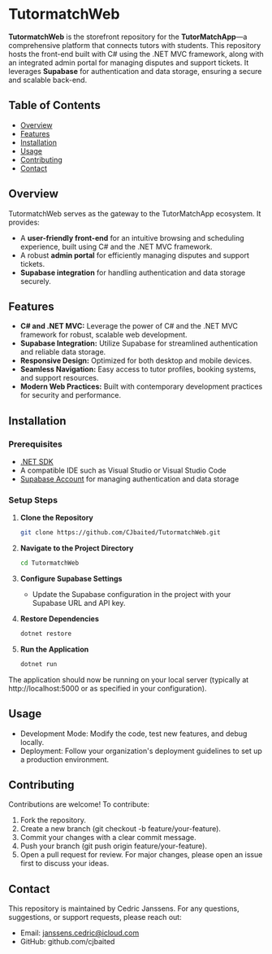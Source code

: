 # TutormatchWeb

**TutormatchWeb** is the storefront repository for the **TutorMatchApp**—a comprehensive platform that connects tutors with students. This repository hosts the front-end built with C# using the .NET MVC framework, along with an integrated admin portal for managing disputes and support tickets. It leverages **Supabase** for authentication and data storage, ensuring a secure and scalable back-end.

## Table of Contents
- [Overview](#overview)
- [Features](#features)
- [Installation](#installation)
- [Usage](#usage)
- [Contributing](#contributing)
- [Contact](#contact)

## Overview
TutormatchWeb serves as the gateway to the TutorMatchApp ecosystem. It provides:
- A **user-friendly front-end** for an intuitive browsing and scheduling experience, built using C# and the .NET MVC framework.
- A robust **admin portal** for efficiently managing disputes and support tickets.
- **Supabase integration** for handling authentication and data storage securely.

## Features
- **C# and .NET MVC:** Leverage the power of C# and the .NET MVC framework for robust, scalable web development.
- **Supabase Integration:** Utilize Supabase for streamlined authentication and reliable data storage.
- **Responsive Design:** Optimized for both desktop and mobile devices.
- **Seamless Navigation:** Easy access to tutor profiles, booking systems, and support resources.
- **Modern Web Practices:** Built with contemporary development practices for security and performance.

## Installation
### Prerequisites
- [.NET SDK](https://dotnet.microsoft.com/download) 
- A compatible IDE such as Visual Studio or Visual Studio Code
- [Supabase Account](https://supabase.com/) for managing authentication and data storage

### Setup Steps
1. **Clone the Repository**
   ```bash
   git clone https://github.com/CJbaited/TutormatchWeb.git

2. **Navigate to the Project Directory**
   ```bash
   cd TutormatchWeb
   
3. **Configure Supabase Settings**
   - Update the Supabase configuration in the project with your Supabase URL and API key.
     
4. **Restore Dependencies**
   ```bash
   dotnet restore
   
5. **Run the Application**
   ```bash
   dotnet run
  The application should now be running on your local server (typically at http://localhost:5000 or as specified in your configuration).

## Usage
- Development Mode: Modify the code, test new features, and debug locally.
- Deployment: Follow your organization's deployment guidelines to set up a production environment.
  
## Contributing
Contributions are welcome! To contribute:
1. Fork the repository.
2. Create a new branch (git checkout -b feature/your-feature).
3. Commit your changes with a clear commit message.
4. Push your branch (git push origin feature/your-feature).
5. Open a pull request for review.
For major changes, please open an issue first to discuss your ideas.

## Contact
This repository is maintained by Cedric Janssens. For any questions, suggestions, or support requests, please reach out:

- Email: janssens.cedric@icloud.com
- GitHub: github.com/cjbaited

